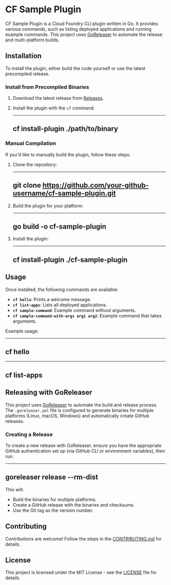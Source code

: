# CF Sample Plugin

CF Sample Plugin is a Cloud Foundry CLI plugin written in Go. It provides various commands, such as listing deployed applications and running example commands. This project uses [GoReleaser](https://goreleaser.com) to automate the release and multi-platform builds.

## Installation

To install the plugin, either build the code yourself or use the latest precompiled release.

### Install from Precompiled Binaries

1. Download the latest release from [Releases](https://github.com/your-github-username/cf-sample-plugin/releases).
2. Install the plugin with the `cf` command:

   ---
   cf install-plugin ./path/to/binary
   ---

### Manual Compilation

If you'd like to manually build the plugin, follow these steps:

1. Clone the repository:

   ---
   git clone https://github.com/your-github-username/cf-sample-plugin.git
   ---

2. Build the plugin for your platform:

   ---
   go build -o cf-sample-plugin
   ---

3. Install the plugin:

   ---
   cf install-plugin ./cf-sample-plugin
   ---

## Usage

Once installed, the following commands are available:

- **`cf hello`**: Prints a welcome message.
- **`cf list-apps`**: Lists all deployed applications.
- **`cf sample-command`**: Example command without arguments.
- **`cf sample-command-with-args arg1 arg2`**: Example command that takes arguments.

Example usage:

---
cf hello
---

---
cf list-apps
---

## Releasing with GoReleaser

This project uses [GoReleaser](https://goreleaser.com) to automate the build and release process. The `.goreleaser.yml` file is configured to generate binaries for multiple platforms (Linux, macOS, Windows) and automatically create GitHub releases.

### Creating a Release

To create a new release with GoReleaser, ensure you have the appropriate GitHub authentication set up (via GitHub CLI or environment variables), then run:

---
goreleaser release --rm-dist
---

This will:

- Build the binaries for multiple platforms.
- Create a GitHub release with the binaries and checksums.
- Use the Git tag as the version number.

## Contributing

Contributions are welcome! Follow the steps in the [CONTRIBUTING.md](./CONTRIBUTING.md) for details.

## License

This project is licensed under the MIT License - see the [LICENSE](./LICENSE) file for details.

